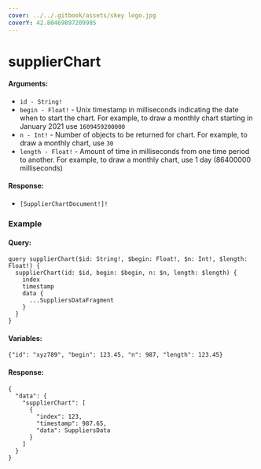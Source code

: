```yaml
---
cover: ../../.gitbook/assets/skey logo.jpg
coverY: 42.80469897209985
---
```


# supplierChart

#### Arguments:

* `id - String!`
* `begin - Float!` - Unix timestamp in milliseconds indicating the date when to start the chart. For example, to draw a monthly chart starting in January 2021 use `1609459200000`
* `n - Int!` - Number of objects to be returned for chart. For example, to draw a monthly chart, use `30`
* `length - Float!` - Amount of time in milliseconds from one time period to another. For example, to draw a monthly chart, use 1 day (86400000 milliseconds)

#### Response:

* `[SupplierChartDocument!]!`

### Example

#### Query:

```
query supplierChart($id: String!, $begin: Float!, $n: Int!, $length: Float!) {
  supplierChart(id: $id, begin: $begin, n: $n, length: $length) {
    index
    timestamp
    data {
      ...SuppliersDataFragment
    }
  }
}
```

#### Variables:

`{"id": "xyz789", "begin": 123.45, "n": 987, "length": 123.45}`

#### Response:

```
{
  "data": {
    "supplierChart": [
      {
        "index": 123,
        "timestamp": 987.65,
        "data": SuppliersData
      }
    ]
  }
}
```
